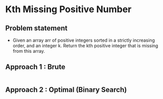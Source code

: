 # Kth Missing Positive Number

## Problem statement 

- Given an array arr of positive integers sorted in a strictly increasing order, and an integer k. Return the kth positive integer that is missing from this array.

## Approach 1 : Brute

```cpp

```

## Approach 2 : Optimal (Binary Search)

```cpp

```